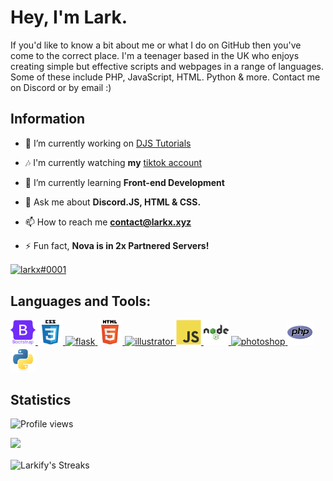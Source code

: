 # Hey, I'm Lark.
If you'd like to know a bit about me or what I do on GitHub then you've come to the correct place. I'm a teenager based in the UK who enjoys creating simple but effective scripts and webpages in a range of languages. Some of these include PHP, JavaScript, HTML. Python & more. Contact me on Discord or by email :)


## Information

- 🔭 I’m currently working on [DJS Tutorials](https://larkx.xyz/s/youtube)

- 🎶 I'm currently watching **my** [tiktok account](https://larkx.xyz/s/tiktok)

- 🌱 I’m currently learning **Front-end Development**

- 💬 Ask me about **Discord.JS, HTML & CSS.**

- 📫 How to reach me **contact@larkx.xyz**

- ⚡ Fun fact, **Nova is in 2x Partnered Servers!**

<a href="https://discord.bio/p/larkx"><p><img align="center" src="https://discord.c99.nl/widget/theme-3/507585837802848257.png" alt="larkx#0001"/></a>


## Languages and Tools:
<p align="left"> <a href="https://getbootstrap.com" target="_blank"> <img src="https://raw.githubusercontent.com/devicons/devicon/master/icons/bootstrap/bootstrap-plain-wordmark.svg" alt="bootstrap" width="40" height="40"/> </a> <a href="https://www.w3schools.com/css/" target="_blank"> <img src="https://raw.githubusercontent.com/devicons/devicon/master/icons/css3/css3-original-wordmark.svg" alt="css3" width="40" height="40"/> </a> <a href="https://flask.palletsprojects.com/" target="_blank"> <img src="https://www.vectorlogo.zone/logos/pocoo_flask/pocoo_flask-icon.svg" alt="flask" width="40" height="40"/> </a> <a href="https://www.w3.org/html/" target="_blank"> <img src="https://raw.githubusercontent.com/devicons/devicon/master/icons/html5/html5-original-wordmark.svg" alt="html5" width="40" height="40"/> </a> <a href="https://www.adobe.com/in/products/illustrator.html" target="_blank"> <img src="https://www.vectorlogo.zone/logos/adobe_illustrator/adobe_illustrator-icon.svg" alt="illustrator" width="40" height="40"/> </a> <a href="https://developer.mozilla.org/en-US/docs/Web/JavaScript" target="_blank"> <img src="https://raw.githubusercontent.com/devicons/devicon/master/icons/javascript/javascript-original.svg" alt="javascript" width="40" height="40"/> </a> <a href="https://nodejs.org" target="_blank"> <img src="https://raw.githubusercontent.com/devicons/devicon/master/icons/nodejs/nodejs-original-wordmark.svg" alt="nodejs" width="40" height="40"/> </a> <a href="https://www.photoshop.com/en" target="_blank"> <img src="https://upload.wikimedia.org/wikipedia/commons/thumb/a/af/Adobe_Photoshop_Mobile_icon.svg/1049px-Adobe_Photoshop_Mobile_icon.svg.png" alt="photoshop" width="40" height="40"/> </a> <a href="https://www.php.net" target="_blank"> <img src="https://raw.githubusercontent.com/devicons/devicon/master/icons/php/php-original.svg" alt="php" width="40" height="40"/> </a> <a href="https://www.python.org" target="_blank"> <img src="https://raw.githubusercontent.com/devicons/devicon/master/icons/python/python-original.svg" alt="python" width="40" height="40"/> </a> </p>


## Statistics

![Profile views](https://komarev.com/ghpvc/?username=Larkify&style=flat-square&color=blueviolet)

<p><img src="https://github-readme-streak-stats.herokuapp.com/?user=larkify&theme=dark&currStreakNumber=EB6F92&background=1f1d2e&border=1f1d2e&ring=F5C076&fire=EA9A97&currStreakLabel=9CCFD8"></p>

<p><img align="center" src="https://github-readme-streak-stats.herokuapp.com?user=larkify&theme=dark&hide_border=true&currStreakNum=FDFDFD&background=1F1D2E&ring=F5C076&fire=EA9A97&currStreakLabel=9CCFD8)](https://git.io/streak-stats" alt="Larkify's Streaks"/></p>




<!--
**Larkify/Larkify** is a ✨ _special_ ✨ repository because its `README.md` (this file) appears on your GitHub profile.

Here are some ideas to get you started:

- 🔭 I’m currently working on ...
- 🌱 I’m currently learning ...
- 👯 I’m looking to collaborate on ...
- 🤔 I’m looking for help with ...
- 💬 Ask me about ...
- 📫 How to reach me: ...
- 😄 Pronouns: ...
- ⚡ Fun fact: ...
-->

